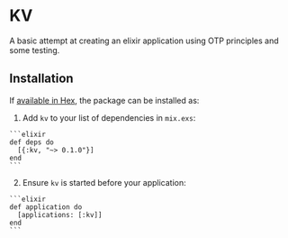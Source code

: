 # KV

A basic attempt at creating an elixir application using OTP principles and some testing.

## Installation

If [available in Hex](https://hex.pm/docs/publish), the package can be installed as:

  1. Add `kv` to your list of dependencies in `mix.exs`:

    ```elixir
    def deps do
      [{:kv, "~> 0.1.0"}]
    end
    ```

  2. Ensure `kv` is started before your application:

    ```elixir
    def application do
      [applications: [:kv]]
    end
    ```

